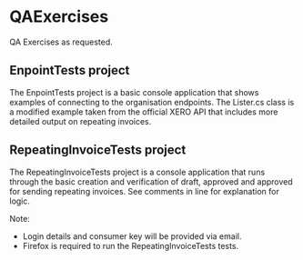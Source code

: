 QAExercises
===========

QA Exercises as requested.

EnpointTests project
--------------------

The EnpointTests project is a basic console application that shows examples of connecting to the organisation endpoints. The Lister.cs class is a modified example taken from the official XERO API that includes more detailed output on repeating invoices.

RepeatingInvoiceTests project
-----------------------------

The RepeatingInvoiceTests project is a console application that runs through the basic creation and verification of draft, approved and approved for sending repeating invoices. See comments in line for explanation for logic.

Note: 

- Login details and consumer key will be provided via email.
- Firefox is required to run the RepeatingInvoiceTests tests.
